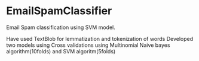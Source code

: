 # EmailSpamClassifier
Email Spam classification using SVM model.

Have used TextBlob for lemmatization and tokenization of words
Developed two models using Cross validations using Multinomial Naive bayes algorithm(10folds) and SVM algoritm(5folds)


